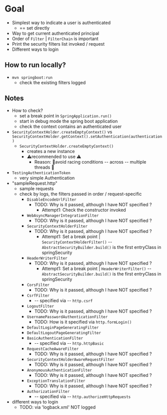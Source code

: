 # Goal
* Simplest way to indicate a user is authenticated
  * == set directly
* Way to get current authenticated principal
* Order of `Filter` | `FilterChain` is important 
* Print the security filters list invoked / request
* Different ways to login

## How to run locally?
* `mvn springboot:run`
  * check the existing filters logged 

## Notes
* How to check?
  * set a break point in `SpringApplication.run()`
  * start in debug mode the spring boot application
  * check the context contains an authenticated user
* `SecurityContextHolder.createEmptyContext()` vs `SecurityContextHolder.getContext().setAuthentication(authentication)`
  * `SecurityContextHolder.createEmptyContext()`
    * creates a new instance
    * ⚠️recommended to use ⚠️
      * Reason: 🧠avoid racing conditions -- across -- multiple threads 🧠
* `TestingAuthenticationToken`
  * very simple Authentication
* "sampleRequest.http"
  * sample requests
  * check by logs, the filters passed in order / request-specific
    * `DisableEncodeUrlFilter`
      * TODO: Why is it passed, although I have NOT specified ?
        * Attempt1: Check the constructor invoked
    * `WebAsyncManagerIntegrationFilter`
      * TODO: Why is it passed, although I have NOT specified ?
    * `SecurityContextHolderFilter`
      * TODO: Why is it passed, although I have NOT specified ?
        * Attempt1: Set a break point | `SecurityContextHolderFilter()`  -- `AbstractSecurityBuilder.build()` is the first entryClass in springSecurity
    * `HeaderWriterFilter`
      * TODO: Why is it passed, although I have NOT specified ?
        * Attempt1: Set a break point | `HeaderWriterFilter()`  -- `AbstractSecurityBuilder.build()` is the first entryClass in springSecurity
    * `CorsFilter`
      * TODO: Why is it passed, although I have NOT specified ?
    * `CsrfFilter`
      * -- specified via -- `http.csrf`
    * `LogoutFilter`
      * TODO: Why is it passed, although I have NOT specified ?
    * `UsernamePasswordAuthenticationFilter`
      * TODO: How is it specified via `http.formLogin()`
    * `DefaultLoginPageGeneratingFilter`
    * `DefaultLogoutPageGeneratingFilter`
    * `BasicAuthenticationFilter`
      * -- specified via -- `http.httpBasic`
    * `RequestCacheAwareFilter`
      * TODO: Why is it passed, although I have NOT specified ?
    * `SecurityContextHolderAwareRequestFilter`
      * TODO: Why is it passed, although I have NOT specified ?
    * `AnonymousAuthenticationFilter`
      * TODO: Why is it passed, although I have NOT specified ?
    * `ExceptionTranslationFilter`
      * TODO: Why is it passed, although I have NOT specified ?
    * `AuthorizationFilter`
      * -- specified via -- `http.authorizeHttpRequests`
* different ways to login
  * TODO: via 'logback.xml' NOT logged